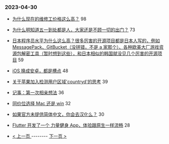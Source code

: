 ### 2023-04-30 
- [为什么现在的维修工价格这么高？](https://www.v2ex.com/t/936480) 98
- [为什么明知道五一到处都是人，大家还是不顾一切的出门？](https://www.v2ex.com/t/936567) 73
- [日本程序员水平为什么这么高？很多厉害的开源项目都是日本人写的，例如 MessagePack、GitBucket（没拼错，不是 a 家那个）、各种欧美大厂游戏资源包解密工具（暂时想到这些），和日本相似的韩国就没见几个厉害的开源项目](https://www.v2ex.com/t/936484) 59
- [iOS 换成安卓，都是槽点](https://www.v2ex.com/t/936581) 48
- [关于苹果加入检测用户区域'countryd'的思考](https://www.v2ex.com/t/936486) 39
- [记事：第一次相亲想法](https://www.v2ex.com/t/936509) 36
- [同价位选择 Mac 还是 win](https://www.v2ex.com/t/936555) 32
- [如果官方未提供简体中文，你会去汉化么？](https://www.v2ex.com/t/936580) 30
- [Flutter 开发了一个 力量健身 App，体验跟原生一样流畅](https://www.v2ex.com/t/936482) 28 

- [ < 上一页 ](https://github.com/able8/v2ex-hot-record/blob/master/2023-04-29.md) -------- [ 下一页 > ](https://github.com/able8/v2ex-hot-record/blob/master/2023-05-01.md)